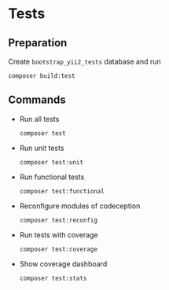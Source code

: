# Tests

## Preparation

Create `bootstrap_yii2_tests` database and run
```
composer build:test
```

## Commands

- Run all tests
  ```
  composer test
  ```

- Run unit tests
  ```
  composer test:unit
  ```

- Run functional tests
  ```
  composer test:functional
  ```

- Reconfigure modules of codeception
  ```
  composer test:reconfig
  ```

- Run tests with coverage
  ```
  composer test:coverage
  ```

- Show coverage dashboard
  ```
  composer test:stats
  ```
